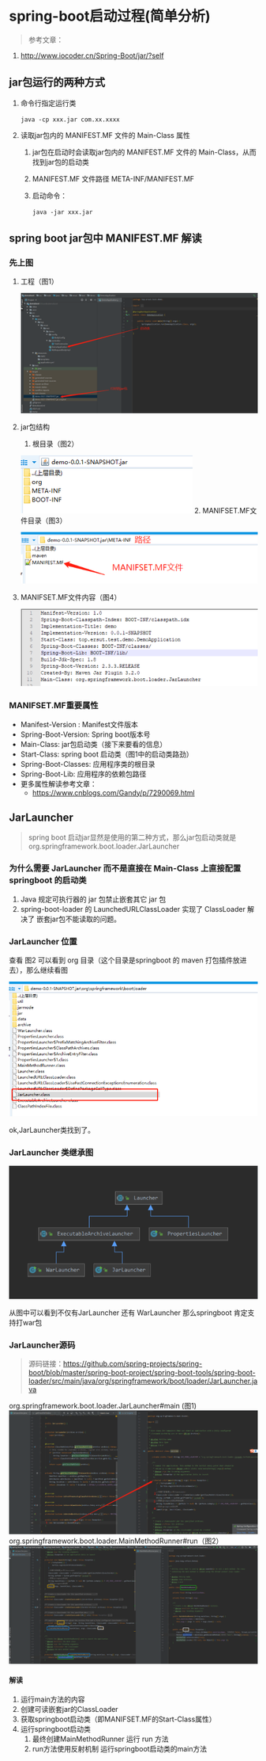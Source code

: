 # spring-boot启动过程(简单分析) #
> 参考文章：
>
1. http://www.iocoder.cn/Spring-Boot/jar/?self

## jar包运行的两种方式 ##
1. 命令行指定运行类

	`java -cp xxx.jar com.xx.xxxx`
2. 读取jar包内的 MANIFEST.MF 文件的 Main-Class 属性
	1. jar包在启动时会读取jar包内的 MANIFEST.MF 文件的 Main-Class，从而找到jar包的启动类
	2. MANIFEST.MF 文件路径 META-INF/MANIFEST.MF
	3. 启动命令：
	
		`java -jar xxx.jar`

## spring boot jar包中 MANIFEST.MF 解读
### 先上图
1. 工程（图1）

	![工程](./images/project-application.png)
2. jar包结构
	1. 根目录（图2）

	![jar根目录](./images/boot-jar-root.png)
	2. MANIFSET.MF文件目录（图3）

	![MANIFSET.MF文件目录](./images/boot-jar-manifset.png)
3. MANIFSET.MF文件内容（图4）

	![MANIFSET.MF文件内容](./images/boot-jar-manifset-content.png)
### MANIFSET.MF重要属性
- Manifest-Version : Manifest文件版本
- Spring-Boot-Version: Spring boot版本号
- Main-Class: jar包启动类（接下来要看的信息）
- Start-Class: spring boot 启动类（图1中的启动类路劲）
- Spring-Boot-Classes: 应用程序类的根目录
- Spring-Boot-Lib: 应用程序的依赖包路径
- 更多属性解读参考文章：
	- https://www.cnblogs.com/Gandy/p/7290069.html
## JarLauncher
> spring boot 启动jar显然是使用的第二种方式，那么jar包启动类就是 org.springframework.boot.loader.JarLauncher
### 为什么需要 JarLauncher 而不是直接在 Main-Class 上直接配置 springboot 的启动类
1. Java 规定可执行器的 jar 包禁止嵌套其它 jar 包
2. spring-boot-loader 的 LaunchedURLClassLoader 实现了 ClassLoader 解决了 嵌套jar包不能读取的问题。
### JarLauncher 位置
查看 图2 可以看到 org 目录（这个目录是springboot 的 maven 打包插件放进去），那么继续看图

![JarLauncher.class](./images/boot-jar-JarLauncher.png)

ok,JarLauncher类找到了。
### JarLauncher 类继承图
![launcher类继承图](./images/boot-launcher-class-structure.png)

从图中可以看到不仅有JarLauncher 还有 WarLauncher 那么springboot 肯定支持打war包

### JarLauncher源码
> 源码链接：https://github.com/spring-projects/spring-boot/blob/master/spring-boot-project/spring-boot-tools/spring-boot-loader/src/main/java/org/springframework/boot/loader/JarLauncher.java

org.springframework.boot.loader.JarLauncher#main (图1)
![](./images/boot-jar-JarLauncher-main.png)
org.springframework.boot.loader.MainMethodRunner#run（图2）
![](./images/boot-jar-MainMethodRunner.png)
#### 解读
1. 运行main方法的内容
2. 创建可读嵌套jar的ClassLoader
3. 获取springboot启动类（即MANIFSET.MF的Start-Class属性）
4. 运行springboot启动类
	1. 最终创建MainMethodRunner 运行 run 方法
	2. run方法使用反射机制 运行springboot启动类的main方法
